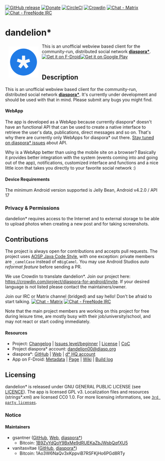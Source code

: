 [![GitHub release](https://img.shields.io/github/tag/diaspora-for-android/dandelion.svg)](https://github.com/diaspora-for-android/dandelion/releases)
[![Donate](https://img.shields.io/badge/donate-bitcoin-orange.svg)](https://gsantner.github.io/#donate)
[![CircleCI](https://circleci.com/gh/Diaspora-for-Android/dandelion.svg?style=shield)](https://circleci.com/gh/Diaspora-for-Android/dandelion)
[![Crowdin](https://d322cqt584bo4o.cloudfront.net/diaspora-for-android/localized.svg)](https://crowdin.com/project/diaspora-for-android)
[![Chat - Matrix](https://img.shields.io/badge/chat-on%20matrix-blue.svg)](https://matrix.to/#/#dandelion:matrix.org) [![Chat - FreeNode IRC](https://img.shields.io/badge/chat-on%20irc-blue.svg)](https://kiwiirc.com/client/irc.freenode.net/?nick=dandelion-anon|?##dandelion)

# dandelion\*
<img src="/app/src/main/ic_launcher-web.png" align="left" width="100" hspace="10" vspace="10">
This is an unofficial webview based client for the community-run, distributed social network <b><a href="https://diasporafoundation.org/">diaspora*</a></b>.

<div style="display:flex;" >
<a href="https://f-droid.org/repository/browse/?fdid=com.github.dfa.diaspora_android">
    <img src="https://f-droid.org/badge/get-it-on.png" alt="Get it on F-Droid" height="80">
</a>
<a href="https://play.google.com/store/apps/details?id=com.github.dfa.diaspora_android">
    <img alt="Get it on Google Play" height="80" src="https://play.google.com/intl/en_us/badges/images/generic/en_badge_web_generic.png" />
</a>
</div></br>


## Description
This is an unofficial webview based client for the community-run, distributed social network <b><a href="https://diasporafoundation.org/">diaspora*</a></b>.
It's currently under development and should be used with that in mind. Please submit any bugs you might find.

#### WebApp
The app is developed as a WebApp because currently diaspora\* doesn't have an functional API that can be used to create a native interface to retrieve the user's data, publications, direct messages and so on. That's why there are currently only WebApps for diaspora\* out there.
[Stay tuned on diaspora\* issues](https://github.com/diaspora/diaspora/labels/api) about API.

Why is a WebApp better than using the mobile site on a browser?
Basically it provides better integration with the system (events coming into and going out of the app), notifications, customized interface and functions and a nice little icon that takes you directly to your favorite social network :)

#### Device Requirements
The minimum Android version supported is Jelly Bean, Android v4.2.0 / API 17

### Privacy & Permissions<a name="privacy"></a>
dandelion\* requires access to the Internet and to external storage to be able to upload photos when creating a new post and for taking screenshots.


## Contributions
The project is always open for contributions and accepts pull requests.
The project uses [AOSP Java Code Style](https://source.android.com/source/code-style#follow-field-naming-conventions), with one exception: private members are `_camelCase` instead of `mBigCamel`. You may use Android Studios _auto reformat feature_ before sending a PR.

We use Crowdin to translate dandelion\*. Join our project here: <https://crowdin.com/project/diaspora-for-android/invite>. If your desired language is not listed please contact the maintainers/owner.

Join our IRC or Matrix channel (bridged) and say hello! Don't be afraid to start talking. [![Chat - Matrix](https://img.shields.io/badge/chat-on%20matrix-blue.svg)](https://matrix.to/#/#dandelion:matrix.org) [![Chat - FreeNode IRC](https://img.shields.io/badge/chat-on%20irc-blue.svg)](https://kiwiirc.com/client/irc.freenode.net/?nick=dandelion-anon|?##dandelion)

Note that the main project members are working on this project for free during leisure time, are mostly busy with their job/university/school, and may not react or start coding immediately.


#### Resources
* Project: [Changelog](/CHANGELOG.md) | [Issues level/beginner](https://github.com/diaspora-for-android/dandelion/issues?q=is%3Aissue+is%3Aopen+label%3Alevel%2Fbeginner) | [License](/LICENSE.txt) | [CoC](/CODE_OF_CONDUCT.md)
* Project diaspora\* account: [dandelion00@diasp.org](https://diasp.org/people/48b78420923501341ef3782bcb452bd5)
* diaspora\*: [GitHub](https://github.com/diaspora/diaspora) | [Web](https://diasporafoundation.org) | [d\* HQ account](https://pod.diaspora.software/people/7bca7c80311b01332d046c626dd55703)
* App on F-Droid: [Metadata](https://gitlab.com/fdroid/fdroiddata/blob/master/metadata/com.github.dfa.diaspora_android.txt) | [Page](https://f-droid.org/packages/com.github.dfa.diaspora_android/) | [Wiki](https://f-droid.org/wiki/page/com.github.dfa.diaspora_android) | [Build log](https://f-droid.org/wiki/page/com.github.dfa.diaspora_android/lastbuild)


## Licensing
dandelion\* is released under GNU GENERAL PUBLIC LICENSE (see [LICENCE](https://github.com/Diaspora-for-Android/dandelion/blob/master/LICENSE.md)).
The app is licensed GPL v3. Localization files and resources (strings\*.xml) are licensed CC0 1.0.
For more licensing informations, see [`3rd party licenses`](/app/src/main/res/raw/licenses_3rd_party.md).

<!--
## Screenshots
<div style="display:flex;" >
	<img src="https://raw.githubusercontent.com/diaspora-for-android/dandelion-metadata-latest/master/en-US/phoneScreenshots/01.png" width="19%" >
	<img src="https://raw.githubusercontent.com/diaspora-for-android/dandelion-metadata-latest/master/en-US/phoneScreenshots/02.png" width="19%" style="margin-left:10px;" >
	<img src="https://raw.githubusercontent.com/diaspora-for-android/dandelion-metadata-latest/master/en-US/phoneScreenshots/03.png" width="19%" style="margin-left:10px;" >
	<img src="https://raw.githubusercontent.com/diaspora-for-android/dandelion-metadata-latest/master/en-US/phoneScreenshots/04.png" width="19%" style="margin-left:10px;" >
	<img src="https://raw.githubusercontent.com/diaspora-for-android/dandelion-metadata-latest/master/en-US/phoneScreenshots/05.png" width="19%" style="margin-left:10px;" >
</div>

<div style="display:flex;" >
	<img src="https://raw.githubusercontent.com/diaspora-for-android/dandelion-metadata-latest/master/en-US/phoneScreenshots/06.png" width="19%" >
	<img src="https://raw.githubusercontent.com/diaspora-for-android/dandelion-metadata-latest/master/en-US/phoneScreenshots/07.png" width="19%" style="margin-left:10px;" >
	<img src="https://raw.githubusercontent.com/diaspora-for-android/dandelion-metadata-latest/master/en-US/phoneScreenshots/08.png" width="19%" style="margin-left:10px;" >
	<img src="https://raw.githubusercontent.com/diaspora-for-android/dandelion-metadata-latest/master/en-US/phoneScreenshots/09.png" width="19%" style="margin-left:10px;" >
</div>
-->

### Notice
#### Maintainers
- gsantner ([GitHub](https://github.com/gsantner), [Web](https://gsantner.github.io), [diaspora*](https://pod.geraspora.de/people/d1cbdd70095301341e834860008dbc6c))
  - Bitcoin: [1B9ZyYdQoY9BxMe9dRUEKaZbJWsbQqfXU5](https://gsantner.github.io/donate/#donate)
- vanitasvitae ([GitHub](https://github.com/vanitasvitae), [diaspora*](https://pod.geraspora.de/people/bbd7af90fbec013213e34860008dbc6c))
  - Bitcoin: 1Ao3W6NaQv3xKppviB7RSFKjHo6PGd8RTy
